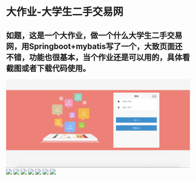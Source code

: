 # 大作业-大学生二手交易网

## 如题，这是一个大作业，做一个什么大学生二手交易网，用Springboot+mybatis写了一个，大致页面还不错，功能也很基本，当个作业还是可以用的，具体看截图或者下载代码使用。

![](static/secondhand1.png)
![](https://raw.githubusercontent.com/rainweb521/Secondhand/master/static/secondhand2.png)
![](https://raw.githubusercontent.com/rainweb521/Secondhand/master/static/secondhand3.png)
![](https://raw.githubusercontent.com/rainweb521/Secondhand/master/static/secondhand4.png)
![](https://raw.githubusercontent.com/rainweb521/Secondhand/master/static/secondhand5.png)
![](https://raw.githubusercontent.com/rainweb521/Secondhand/master/static/secondhand6.png)
![](https://raw.githubusercontent.com/rainweb521/Secondhand/master/static/secondhand7.png)
![](https://raw.githubusercontent.com/rainweb521/Secondhand/master/static/secondhand8.png)